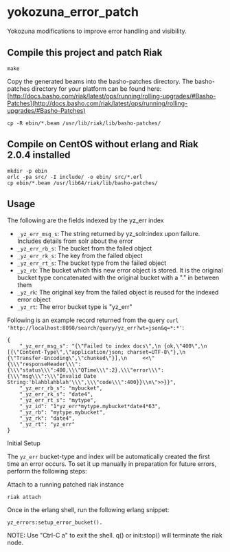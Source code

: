# yokozuna_error_patch
Yokozuna modifications to improve error handling and visibility.

## Compile this project and patch Riak

```
make
```

Copy the generated beams into the basho-patches directory. The basho-patches directory for your platform can be found here: [http://docs.basho.com/riak/latest/ops/running/rolling-upgrades/#Basho-Patches](http://docs.basho.com/riak/latest/ops/running/rolling-upgrades/#Basho-Patches)

```
cp -R ebin/*.beam /usr/lib/riak/lib/basho-patches/
```

## Compile on CentOS without erlang and Riak 2.0.4 installed

```
mkdir -p ebin
erlc -pa src/ -I include/ -o ebin/ src/*.erl
cp ebin/*.beam /usr/lib64/riak/lib/basho-patches/
```

## Usage

The following are the fields indexed by the yz_err index

* `_yz_err_msg_s`: The string returned by yz_solr:index upon failure. Includes details from solr about the error
* `_yz_err_rb_s`: The bucket from the failed object
* `_yz_err_rk_s`: The key from the failed object
* `_yz_err_rt_s`: The bucket type from the failed object
* `_yz_rb`: The bucket which this new error object is stored. It is the original bucket type concatenated with the original bucket with a "." in between them
* `_yz_rk`: The original key from the failed object is reused for the indexed error object
* `_yz_rt`: The error bucket type is "yz_err"

Following is an example record returned from the query `curl 'http://localhost:8098/search/query/yz_err?wt=json&q=*:*'`: 

```
{
    "_yz_err_msg_s": "{\"Failed to index docs\",\n {ok,\"400\",\n     [{\"Content-Type\",\"application/json; charset=UTF-8\"},\n      {\"Transfer-Encoding\",\"chunked\"}],\n     <<\"{\\\"responseHeader\\\":{\\\"status\\\":400,\\\"QTime\\\":2},\\\"error\\\":{\\\"msg\\\":\\\"Invalid Date String:'blahblahblah'\\\",\\\"code\\\":400}}\\n\">>}}",
    "_yz_err_rb_s": "mybucket",
    "_yz_err_rk_s": "date4",
    "_yz_err_rt_s": "mytype",
    "_yz_id": "1*yz_err*mytype.mybucket*date4*63",
    "_yz_rb": "mytype.mybucket",
    "_yz_rk": "date4",
    "_yz_rt": "yz_err"
}
```

Initial Setup

The `yz_err` bucket-type and index will be automatically created the first time an error occurs. To set it up manually in preparation for future errors, perform the following steps:

Attach to a running patched riak instance

```
riak attach
```

Once in the erlang shell, run the following erlang snippet:

```
yz_errors:setup_error_bucket().
```

NOTE: Use "Ctrl-C a" to exit the shell. q() or init:stop() will terminate the riak node.
